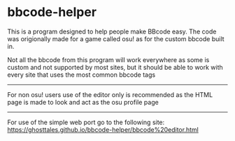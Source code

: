 # bbcode-helper

This is a program designed to help people make BBcode easy.
The code was origionally made for a game called osu! as for the custom bbcode built in.

Not all the bbcode from this program will work everywhere as some is custom and not supported by most sites,
but it should be able to work with every site that uses the most common bbcode tags

________________________________________________________________________________________________________________________

For non osu! users use of the editor only is recommended as the HTML page is made to look and act as the osu profile page

________________________________________________________________________________________________________________________

For use of the simple web port go to the following site:
https://ghosttales.github.io/bbcode-helper/bbcode%20editor.html
